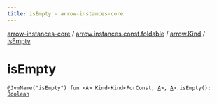 ```yaml
---
title: isEmpty - arrow-instances-core
---
```


[arrow-instances-core](../../index.html) / [arrow.instances.const.foldable](../index.html) / [arrow.Kind](index.html) / [isEmpty](./is-empty.html)

# isEmpty

`@JvmName("isEmpty") fun <A> Kind<Kind<ForConst, `[`A`](is-empty.html#A)`>, `[`A`](is-empty.html#A)`>.isEmpty(): `[`Boolean`](https://kotlinlang.org/api/latest/jvm/stdlib/kotlin/-boolean/index.html)